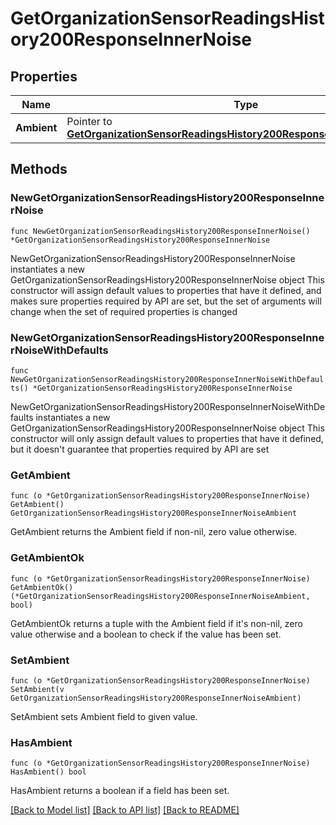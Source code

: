 # GetOrganizationSensorReadingsHistory200ResponseInnerNoise

## Properties

Name | Type | Description | Notes
------------ | ------------- | ------------- | -------------
**Ambient** | Pointer to [**GetOrganizationSensorReadingsHistory200ResponseInnerNoiseAmbient**](GetOrganizationSensorReadingsHistory200ResponseInnerNoiseAmbient.md) |  | [optional] 

## Methods

### NewGetOrganizationSensorReadingsHistory200ResponseInnerNoise

`func NewGetOrganizationSensorReadingsHistory200ResponseInnerNoise() *GetOrganizationSensorReadingsHistory200ResponseInnerNoise`

NewGetOrganizationSensorReadingsHistory200ResponseInnerNoise instantiates a new GetOrganizationSensorReadingsHistory200ResponseInnerNoise object
This constructor will assign default values to properties that have it defined,
and makes sure properties required by API are set, but the set of arguments
will change when the set of required properties is changed

### NewGetOrganizationSensorReadingsHistory200ResponseInnerNoiseWithDefaults

`func NewGetOrganizationSensorReadingsHistory200ResponseInnerNoiseWithDefaults() *GetOrganizationSensorReadingsHistory200ResponseInnerNoise`

NewGetOrganizationSensorReadingsHistory200ResponseInnerNoiseWithDefaults instantiates a new GetOrganizationSensorReadingsHistory200ResponseInnerNoise object
This constructor will only assign default values to properties that have it defined,
but it doesn't guarantee that properties required by API are set

### GetAmbient

`func (o *GetOrganizationSensorReadingsHistory200ResponseInnerNoise) GetAmbient() GetOrganizationSensorReadingsHistory200ResponseInnerNoiseAmbient`

GetAmbient returns the Ambient field if non-nil, zero value otherwise.

### GetAmbientOk

`func (o *GetOrganizationSensorReadingsHistory200ResponseInnerNoise) GetAmbientOk() (*GetOrganizationSensorReadingsHistory200ResponseInnerNoiseAmbient, bool)`

GetAmbientOk returns a tuple with the Ambient field if it's non-nil, zero value otherwise
and a boolean to check if the value has been set.

### SetAmbient

`func (o *GetOrganizationSensorReadingsHistory200ResponseInnerNoise) SetAmbient(v GetOrganizationSensorReadingsHistory200ResponseInnerNoiseAmbient)`

SetAmbient sets Ambient field to given value.

### HasAmbient

`func (o *GetOrganizationSensorReadingsHistory200ResponseInnerNoise) HasAmbient() bool`

HasAmbient returns a boolean if a field has been set.


[[Back to Model list]](../README.md#documentation-for-models) [[Back to API list]](../README.md#documentation-for-api-endpoints) [[Back to README]](../README.md)


